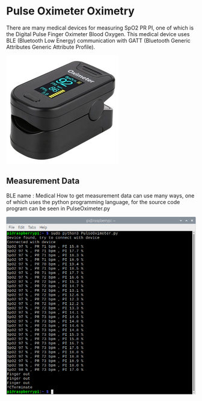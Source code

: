 # Pulse Oximeter Oximetry
There are many medical devices for measuring SpO2 PR PI, one of which is the Digital Pulse Finger Oximeter Blood Oxygen. This medical device uses BLE (Bluetooth Low Energy) communication with GATT (Bluetooth Generic Attributes Generic Attribute Profile).

![gambar-product][gambar-product-url]

## Measurement Data
BLE name : Medical
How to get measurement data can use many ways, one of which uses the python programming language, for the source code program can be seen in PulseOximeter.py

![gambar-screenshot][gambar-screenshot-url]

<!-- MARKDOWN LINKS -->
[gambar-product-url]: https://github.com/agungpambudi55/pulse-oximeter-oximetry/blob/master/Pulse%20%20Oximeter%20-%20Product.jpg
[gambar-screenshot-url]: https://github.com/agungpambudi55/pulse-oximeter-oximetry/blob/master/Pulse%20%20Oximeter%20-%20Screenshot.png